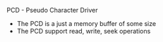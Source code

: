 PCD - Pseudo Character Driver

* The PCD is a just a memory buffer of some size
* The PCD support read, write, seek operations
